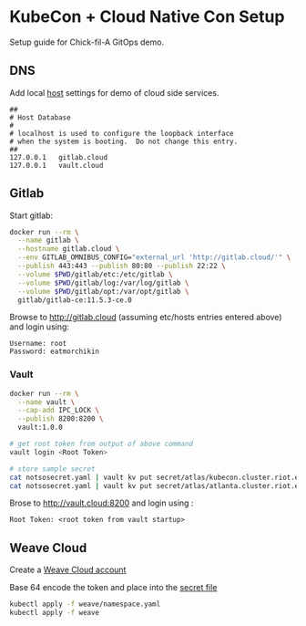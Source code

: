 # KubeCon + Cloud Native Con Setup

Setup guide for Chick-fil-A GitOps demo.

## DNS

Add local [host](/etc/hosts) settings for demo of cloud side services.

```
##
# Host Database
#
# localhost is used to configure the loopback interface
# when the system is booting.  Do not change this entry.
##
127.0.0.1	gitlab.cloud
127.0.0.1	vault.cloud
```

## Gitlab

Start gitlab:

```bash
docker run --rm \
  --name gitlab \
  --hostname gitlab.cloud \
  --env GITLAB_OMNIBUS_CONFIG="external_url 'http://gitlab.cloud/'" \
  --publish 443:443 --publish 80:80 --publish 22:22 \
  --volume $PWD/gitlab/etc:/etc/gitlab \
  --volume $PWD/gitlab/log:/var/log/gitlab \
  --volume $PWD/gitlab/opt:/var/opt/gitlab \
  gitlab/gitlab-ce:11.5.3-ce.0
```

Browse to http://gitlab.cloud (assuming etc/hosts entries entered above) and login using:

```
Username: root
Password: eatmorchikin
```

### Vault

```bash
docker run --rm \
  --name vault \
  --cap-add IPC_LOCK \
  --publish 8200:8200 \
  vault:1.0.0

# get root token from output of above command
vault login <Root Token>

# store sample secret
cat notsosecret.yaml | vault kv put secret/atlas/kubecon.cluster.riot.edge/podinfo/secret.yaml spec=-
cat notsosecret.yaml | vault kv put secret/atlas/atlanta.cluster.riot.edge/podinfo/secret.yaml spec=-

```

Brose to http://vault.cloud:8200 and login using :

```
Root Token: <root token from vault startup>
```

## Weave Cloud

Create a [Weave Cloud account](https://cloud.weave.works/account)

Base 64 encode the token and place into the [secret file](weave/secret.yaml)

```bash
kubectl apply -f weave/namespace.yaml
kubectl apply -f weave
```
